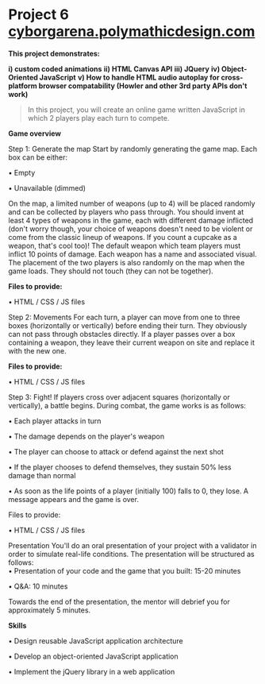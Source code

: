 # Project 6 [cyborgarena.polymathicdesign.com](http://cyborgarena.polymathicdesign.com)

**This project demonstrates:**

**i) custom coded animations** 
**ii) HTML Canvas API**
**iii) JQuery**
**iv) Object-Oriented JavaScript** 
**v) How to handle HTML audio autoplay for cross-platform browser compatability (Howler and other 3rd party APIs don't work)**

>In this project, you will create an online game written JavaScript in which 2 players play each turn to compete. 

**Game overview**

Step 1: Generate the map
Start by randomly generating the game map. Each box can be either:

•	Empty

•	Unavailable (dimmed)

On the map, a limited number of weapons (up to 4) will be placed randomly and can be collected by players who pass through.
You should invent at least 4 types of weapons in the game, each with different damage inflicted (don't worry though, your choice of weapons doesn't need to be violent or come from the classic lineup of weapons. If you count a cupcake as a weapon, that's cool too)! The default weapon which team players must inflict 10 points of damage. Each weapon has a name and associated visual.
The placement of the two players is also randomly on the map when the game loads. They should not touch (they can not be together).

**Files to provide:**

•	HTML / CSS / JS files

Step 2: Movements
For each turn, a player can move from one to three boxes (horizontally or vertically) before ending their turn. They obviously can not pass through obstacles directly.
If a player passes over a box containing a weapon, they leave their current weapon on site and replace it with the new one.

**Files to provide:**

•	HTML / CSS / JS files

Step 3: Fight!
If players cross over adjacent squares (horizontally or vertically), a battle begins.
During combat, the game works is as follows:

•	Each player attacks in turn

•	The damage depends on the player's weapon

•	The player can choose to attack or defend against the next shot

•	If the player chooses to defend themselves, they sustain 50% less damage than normal

•	As soon as the life points of a player (initially 100) falls to 0, they lose. A message appears and the game is over.

Files to provide:

•	HTML / CSS / JS files
 
Presentation
You'll do an oral presentation of your project with a validator in order to simulate real-life conditions. 
The presentation will be structured as follows:  
•	Presentation of your code and the game that you built: 15-20 minutes

•	Q&A: 10 minutes

Towards the end of the presentation, the mentor will debrief you for approximately 5 minutes.

**Skills**

•  Design reusable JavaScript application architecture

•  Develop an object-oriented JavaScript application

•  Implement the jQuery library in a web application
